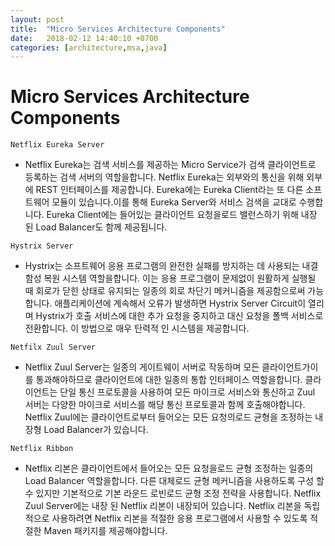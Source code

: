 ```yaml
---
layout: post
title:  "Micro Services Architecture Components"
date:   2018-02-12 14:40:10 +0700
categories: [architecture,msa,java]
---
```


# Micro Services Architecture Components

``` Netflix Eureka Server ```
* Netflix Eureka는 검색 서비스를 제공하는 Micro Service가 검색 클라이언트로 등록하는 검색 서버의 역할을합니다. Netflix Eureka는 외부와의 통신을 위해 외부에 REST 인터페이스를 제공합니다. Eureka에는 Eureka Client라는 또 다른 소프트웨어 모듈이 있습니다.이를 통해 Eureka Server와 서비스 검색을 교대로 수행합니다. Eureka Client에는 들어있는 클라이언트 요청을로드 밸런스하기 위해 내장 된 Load Balancer도 함께 제공됩니다.

``` Hystrix Server ```
* Hystrix는 소프트웨어 응용 프로그램의 완전한 실패를 방지하는 데 사용되는 내결함성 복원 시스템 역할을합니다. 이는 응용 프로그램이 문제없이 원활하게 실행될 때 회로가 닫힌 상태로 유지되는 일종의 회로 차단기 메커니즘을 제공함으로써 가능합니다. 애플리케이션에 계속해서 오류가 발생하면 Hystrix Server Circuit이 열리 며 Hystrix가 호출 서비스에 대한 추가 요청을 중지하고 대신 요청을 폴백 서비스로 전환합니다. 이 방법으로 매우 탄력적 인 시스템을 제공합니다.

``` Netfilx Zuul Server ```
* Netflix Zuul Server는 일종의 게이트웨이 서버로 작동하며 모든 클라이언트가이를 통과해야하므로 클라이언트에 대한 일종의 통합 인터페이스 역할을합니다. 클라이언트는 단일 통신 프로토콜을 사용하여 모든 마이크로 서비스와 통신하고 Zuul 서버는 다양한 마이크로 서비스를 해당 통신 프로토콜과 함께 호출해야합니다. Netflix Zuul에는 클라이언트로부터 들어오는 모든 요청의로드 균형을 조정하는 내장형 Load Balancer가 있습니다.

``` Netflix Ribbon ```
* Netflix 리본은 클라이언트에서 들어오는 모든 요청을로드 균형 조정하는 일종의 Load Balancer 역할을합니다. 다른 대체로드 균형 메커니즘을 사용하도록 구성 할 수 있지만 기본적으로 기본 라운드 로빈로드 균형 조정 전략을 사용합니다. Netflix Zuul Server에는 내장 된 Netflix 리본이 내장되어 있습니다. Netflix 리본을 독립적으로 사용하려면 Netflix 리본을 적절한 응용 프로그램에서 사용할 수 있도록 적절한 Maven 패키지를 제공해야합니다.

